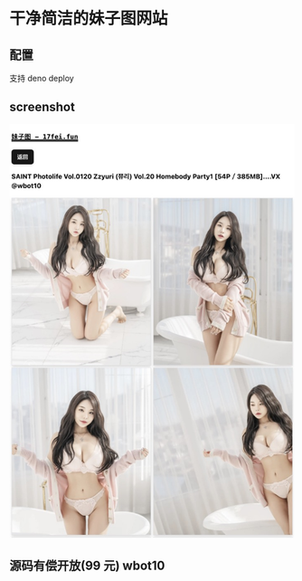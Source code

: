 # 干净简洁的妹子图网站

## 配置 
支持 deno deploy
 

## screenshot

![screenshot](./screenshot.jpg)

## 源码有偿开放(99 元) wbot10 

